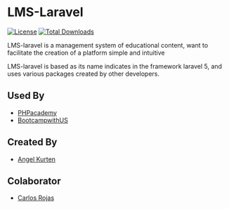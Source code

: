 # LMS-Laravel
[![License](https://poser.pugx.org/angelkurten/lms-laravel/license.svg)](https://packagist.org/packages/angelkurten/lms-laravel)
[![Total Downloads](https://img.shields.io/packagist/dt/angekurten/lms-laravel.svg)](https://packagist.org/packages/angelkurten/lms-laravel)

LMS-laravel is a management system of educational content, want to facilitate the creation of a platform simple and intuitive

LMS-laravel is based as its name indicates in the framework laravel 5, and uses various packages created by other developers.

Used By
-------------

+ [PHPacademy](http://phpacademy.co)
+ [BootcampwithUS](http://bootcampwith.us)


Created By
-----------

+ [Angel Kurten](http://twitter.com/AngelKurten)

Colaborator
---------
+ [Carlos Rojas](http://twitter.com/carlosrojas_o)
